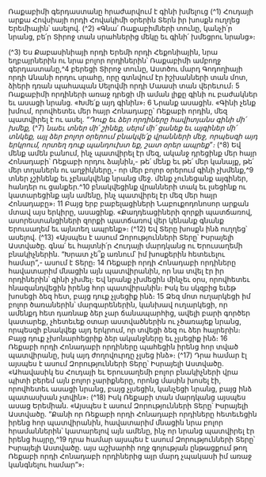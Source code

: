
Ռաքաբիմի գերդաստանը հրաժարվում է գինի խմելուց
(^1) Հուդայի արքա Հովսիայի որդի Հովակիմի օրերին Տերն իր խոսքն ուղղեց Երեմիային՝ ասելով.
(^2) «Գնա՛ Ռաքաբիմների տունը, կանչի՛ր նրանց, բե՛ր Տիրոջ տան սրահներից մեկը եւ գինի՛ խմեցրու նրանց»։


(^3) Ես Քաբասինիայի որդի Երեմի որդի Հեքոնիային, նրա եղբայրներին ու նրա բոլոր որդիներին՝ Ռաքաբիմի ամբողջ
գերդաստանը,^4 բերեցի Տիրոջ տունը, Աստծու մարդ Գոդողիայի որդի Անանի որդու սրահը, որը գտնվում էր իշխանների
տան մոտ, ձիերի դռան պահապան Սելովմի որդի Մաասի տան վերեւում։ 5 Ռաքաբիմի որդիների առաջ դրեցի մի աման
լիքը գինի ու բաժակներ եւ ասացի նրանց. «Խմե՛ք այդ գինին»։ 6 Նրանք ասացին. «Գինի չենք խմում, որովհետեւ մեր հայր
Հոնադաբը՝ Ռեքաբի որդին, մեզ պատվիրել է ու ասել.
_“Դուք եւ ձեր որդիները հավիտյանս գինի մի՛ խմեք,_
(^7) _նաեւ տներ մի՛ շինեք,
սերմ մի՛ ցանեք եւ այգիներ մի՛ տնկեք,
այլ ձեր բոլոր օրերում բնակվե՛ք վրանների մեջ,
որպեսզի այդ երկրում, որտեղ դուք պանդուխտ եք,
շատ օրեր ապրեք”։_
(^8) Եվ մենք ամեն բանում, ինչ պատվիրել էր մեզ, ականջ դրեցինք մեր հայր Հոնադաբի՝ Ռեքաբի որդու ձայնին,- թե՛
մենք եւ թե՛ մեր կանայք, թե՛ մեր տղաներն ու աղջիկները,- որ մեր բոլոր օրերում գինի չխմենք,^9 տներ չշինենք եւ
չբնակվենք նրանց մեջ. մենք չունեցանք այգիներ, հանդեր ու ցանքեր.^10 բնակվեցինք վրանների տակ եւ լսեցինք ու
կատարեցինք այն ամենը, ինչ պատվիրել էր մեզ մեր հայր Հոնադաբը»։ 11 Բայց երբ բաբելացիների Նաբուքոդոնոսոր
արքան մտավ այս երկիրը, ասացինք. «Քաղդեացիների զորքի պատճառով, ասորեստանցիների զորքի պատճառով վեր
կենանք գնանք Երուսաղեմ եւ այնտեղ ապրենք»։
(^12) Եվ Տերը խոսքն ինձ ուղղեց՝ ասելով.
(^13) «Այսպես է ասում Զորությունների Տերը՝ Իսրայելի Աստվածը. գնա՛ եւ հայտնի՛ր Հուդայի մարդկանց ու
Երուսաղեմի բնակիչներին. “Խրատ չե՞ք առնում՝ իմ խոսքերին հետեւելու համար”,- ասում է Տերը։ 14 Ռեքաբի որդի
Հոնադաբի որդիները հավատարիմ մնացին այն պատվիրանին, որ նա տվել էր իր որդիներին՝ գինի չխմել։ Եվ նրանք
չխմեցին մինչեւ օրս, որովհետեւ հնազանդվեցին իրենց հոր պատվիրանին։ Իսկ ես սկզբից եւեթ խոսեցի ձեզ հետ, բայց
դուք չլսեցիք ինձ։ 15 Ձեզ մոտ ուղարկեցի իմ բոլոր ծառաներին՝ մարգարեներին, կանխավ ուղարկեցի, որ ամենքդ հետ
դառնաք ձեր չար ճանապարհից, ավելի բարի գործեր կատարեք, չհետեւեք օտար աստվածներին ու չծառայեք նրանց,
որպեսզի բնակվեք այդ երկրում, որ տվեցի ձեզ ու ձեր հայրերին։ Բայց դուք չխոնարհեցրիք ձեր ականջները եւ չլսեցիք
ինձ։ 16 Ռեքաբի որդի Հոնադաբի որդիները պահեցին իրենց հոր տված պատվիրանը, իսկ այդ ժողովուրդը չլսեց ինձ»։
(^17) Դրա համար էլ այսպես է ասում Զորությունների Տերը՝ Իսրայելի Աստվածը. «Ահավասիկ ես Հուդայի եւ
Երուսաղեմի բոլոր բնակիչների վրա պիտի բերեմ այն բոլոր չարիքները, որոնց մասին խոսել էի, որովհետեւ ասացի
նրանց, բայց չլսեցին, կանչեցի նրանց, բայց ինձ պատասխան չտվին»։
(^18) Իսկ Ռեքաբի տան մարդկանց այսպես ասաց Երեմիան. «Այսպես է ասում Զորությունների Տերը՝ Իսրայելի
Աստվածը.
“Քանի որ Ռեքաբի որդի Հոնադաբի որդիները հետեւեցին իրենց հոր պատվիրանին, հավատարիմ մնացին նրա
բոլոր հրամաններին՝ կատարելով այն ամենը, ինչ որ նրանց պատվիրել էր իրենց հայրը,^19 դրա համար այսպես է ասում
Զորությունների Տերը՝ Իսրայելի Աստվածը. այս աշխարհի ողջ գոյության ընթացքում թող Ռեքաբի որդի Հոնադաբի
որդիներից այր մարդ չպակասի իմ առաջ կանգնելու համար”»։
